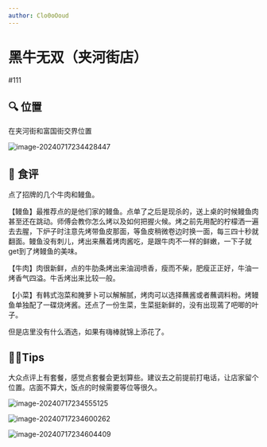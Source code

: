 ```yaml
---
author: Clo0oOoud
---
```


# 黑牛无双（夹河街店）

#111

## :mag: 位置

在夹河街和富国街交界位置

![image-20240717234428447](https://s2.loli.net/2024/07/17/ovtbfBEzMAJ5dIS.png)

## 🌰 食评

点了招牌的几个牛肉和鳗鱼。

【鳗鱼】最推荐点的是他们家的鳗鱼。点单了之后是现杀的，送上桌的时候鳗鱼肉甚至还在跳动。师傅会教你怎么烤以及如何把握火候。烤之前先用配的柠檬洒一遍去去腥，下炉子时注意先烤带鱼皮那面，等鱼皮稍微卷边时换一面，每三四十秒就翻面。鳗鱼没有刺儿，烤出来蘸着烤肉酱吃，是跟牛肉不一样的鲜嫩，一下子就get到了烤鳗鱼的美味。

【牛肉】肉很新鲜，点的牛肋条烤出来油润喷香，瘦而不柴，肥瘦正正好，牛油一烤香气四溢。牛舌烤出来比较一般。

【小菜】有韩式泡菜和腌萝卜可以解解腻，烤肉可以选择蘸酱或者蘸调料粉。烤鳗鱼单独配了一碟烧烤酱。还点了一份生菜，生菜挺新鲜的，没有出现蔫了吧唧的叶子。

但是店里没有什么酒选，如果有嗨棒就锦上添花了。

## :tipping_hand_man:Tips

大众点评上有套餐，感觉点套餐会更划算些。建议去之前提前打电话，让店家留个位置。店面不算大，饭点的时候需要等位等很久。

![image-20240717234555125](https://s2.loli.net/2024/07/17/1v7I8L92KzUBwAn.png)

![image-20240717234600262](https://s2.loli.net/2024/07/17/CB8QWZab12lHU4E.png)

![image-20240717234604409](https://s2.loli.net/2024/07/17/znMAaCsGc1vYt6g.png)
